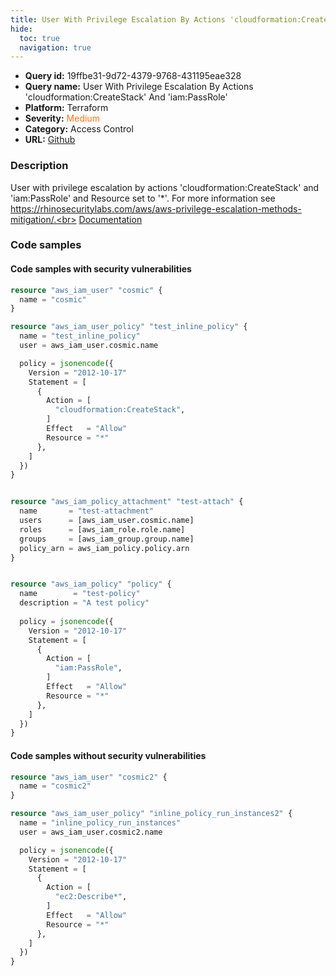 ```yaml
---
title: User With Privilege Escalation By Actions 'cloudformation:CreateStack' And 'iam:PassRole'
hide:
  toc: true
  navigation: true
---
```


<style>
  .highlight .hll {
    background-color: #ff171742;
  }
  .md-content {
    max-width: 1100px;
    margin: 0 auto;
  }
</style>

-   **Query id:** 19ffbe31-9d72-4379-9768-431195eae328
-   **Query name:** User With Privilege Escalation By Actions 'cloudformation:CreateStack' And 'iam:PassRole'
-   **Platform:** Terraform
-   **Severity:** <span style="color:#ff7213">Medium</span>
-   **Category:** Access Control
-   **URL:** [Github](https://github.com/Checkmarx/kics/tree/master/assets/queries/terraform/aws/user_with_privilege_escalation_by_actions_iam_PassRole_and_cloudformation_CreateStack)

### Description
User with privilege escalation by actions 'cloudformation:CreateStack' and 'iam:PassRole' and Resource set to '*'. For more information see https://rhinosecuritylabs.com/aws/aws-privilege-escalation-methods-mitigation/.<br>
[Documentation](https://registry.terraform.io/providers/hashicorp/aws/latest/docs/resources/iam_user_policy#policy)

### Code samples
#### Code samples with security vulnerabilities
```tf title="Positive test num. 1 - tf file" hl_lines="1"
resource "aws_iam_user" "cosmic" {
  name = "cosmic"
}

resource "aws_iam_user_policy" "test_inline_policy" {
  name = "test_inline_policy"
  user = aws_iam_user.cosmic.name

  policy = jsonencode({
    Version = "2012-10-17"
    Statement = [
      {
        Action = [
          "cloudformation:CreateStack",
        ]
        Effect   = "Allow"
        Resource = "*"
      },
    ]
  })
}


resource "aws_iam_policy_attachment" "test-attach" {
  name       = "test-attachment"
  users      = [aws_iam_user.cosmic.name]
  roles      = [aws_iam_role.role.name]
  groups     = [aws_iam_group.group.name]
  policy_arn = aws_iam_policy.policy.arn
}


resource "aws_iam_policy" "policy" {
  name        = "test-policy"
  description = "A test policy"
  
  policy = jsonencode({
    Version = "2012-10-17"
    Statement = [
      {
        Action = [
          "iam:PassRole",
        ]
        Effect   = "Allow"
        Resource = "*"
      },
    ]
  })
}

```


#### Code samples without security vulnerabilities
```tf title="Negative test num. 1 - tf file"
resource "aws_iam_user" "cosmic2" {
  name = "cosmic2"
}

resource "aws_iam_user_policy" "inline_policy_run_instances2" {
  name = "inline_policy_run_instances"
  user = aws_iam_user.cosmic2.name

  policy = jsonencode({
    Version = "2012-10-17"
    Statement = [
      {
        Action = [
          "ec2:Describe*",
        ]
        Effect   = "Allow"
        Resource = "*"
      },
    ]
  })
}

```
